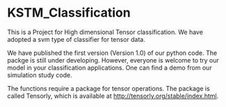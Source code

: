 # KSTM_Classification
This is a Project for High dimensional Tensor classification. We have adopted a svm type of classifier for tensor data.

We have published the first version (Version 1.0) of our python code. The packge is still under developing. However, everyone is welcome to try our model in your classification applications. One can find a demo from our simulation study code.


The functions require a package for tensor operations. The package is called Tensorly, which is available at http://tensorly.org/stable/index.html.
